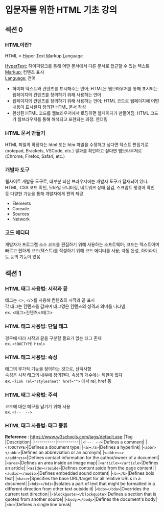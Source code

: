 # 입문자를 위한 HTML 기초 강의

## 섹션 0

### HTML이란?

HTML =
<u>H</u>yper
<u>T</u>ext
<u>M</u>arkup
<u>L</u>anguage

<u>HyperText:</u> 하이퍼링크를 통해 어떤 문서에서 다른 문서로 접근할 수 있는 텍스트 </br>
<u>Markup:</u> 컨텐츠 표시 </br>
<u>Language:</u> 언어 </br>

- 하이퍼 텍스트와 컨텐츠를 표시해주는 언어; HTML은 웹브라우저를 통해 표시되는 웹페이지의 컨텐츠를 정의하기 위해 사용하는 언어
- 웹페이지의 컨텐츠를 정의하기 위해 사용하는 언어; HTML 코드로 웹페이지에 어떤 내용이 표시될지 정의한 HTML 문서 작성
- 완성된 HTML 코드를 웹브라우저에서 로딩하면 웹페이지가 만들어짐; HTML 코드가 웹브라우저를 통해 해석되고 표현되는 과정: 렌더링

### HTML 문서 만들기

HTML 파일의 확장자는 html 또는 htm
파일을 수정하고 싶다면 텍스트 편집기로 (notepad, Brackets, VSCode, etc.)
결과를 확인하고 싶다면 웹브라우저로 (Chrome, Firefox, Safari, etc.)

### 개발자 도구

웹사이트 개발용 도구로, 대부분 최신 브라우저에는 개발자 도구가 탑재되어 있다. HTML, CSS 코드 확인, 모바일 모니터링, 네트워크 상태 점검, 스크립트 명령어 확인 등 다양한 기능을 통해 개발자에게 편의 제공

- Elements
- Console
- Sources
- Network

### 코드 에디터

개발자가 프로그램 소스 코드를 편집하기 위해 사용하는 소프트웨어; 코드는 텍스트이며 빠르고 편하게 코드(텍스트)를 작성하기 위해 코드 에디터를 사용; 자동 완성, 하이라이트 등의 기능이 있음

## 섹션 1

### HTML 태그 사용법: 시작과 끝

태그는 <>, </>를 사용해 컨텐츠의 시작과 끝 표시 </br>
각 태그는 컨텐츠를 감싸며 태그명은 컨텐츠의 성격과 의미를 나타냄 </br>
ex. <태그>컨텐츠</태그>

### HTML 태그 사용법: 단일 태그

경우에 따라 시작과 끝을 구분할 필요가 없는 태그 존재 </br>
ex. `<!DOCTYPE html>`

### HTML 태그 사용법: 속성

태그의 부가적 기능을 정의하는 것으로, 선택사항 </br>
속성은 시작 태그의 내부에 정의한다. 속성의 개수에는 제한이 없다 </br>
ex. `<link rel="stylesheet" href="">` 에서 rel, href 등

### HTML 태그 사용법: 주석

코드에 대한 메모를 남기기 위해 사용 </br>
ex. `<!--  -->`

### HTML 태그 사용법: 태그 종류

**Reference** : https://www.w3schools.com/tags/default.asp
|Tag |Description|
|-----------|-----------|
|`<!--  -->`|Defines a comment|
|`<!DOCTYPE>`|Defines a document type|
|`<a></a>`|Defines a hyperlink|
|`<abbr></abbr>`|Defines an abbreviation or an acronym|
|`<address></address>`|Defines contact information for the author/owner of a document|
|`<area>`|Defines an area inside an image map|
|`<article></article>`|Defines an article|
|`<aside></aside>`|Defines content aside from the page content|
|`<audio></audio>`|Defines embedded sound content|
|`<b></b>`|Defines bold text|
|`<base>`|Specifies the base URL/target for all relative URLs in a document|
|`<bdi></bdi>`|Isolates a part of text that might be formatted in a different direction from other text outside it|
|`<bdo></bdo>`|Overrides the current text direction|
|`<blockquote></blockquote>`|Defines a section that is quoted from another source|
|`<body></body>`|Defines the document's body|
|`<br>`|Defines a single line break|
